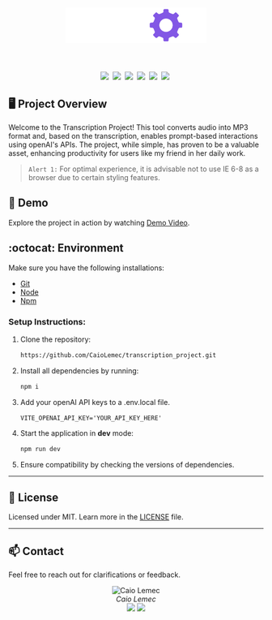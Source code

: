 <h1 align="center">
    <img alt="logo" title="Transcription Project" src="src/assets/logotype.svg" width="55%" />
</h1>
<br>
<p align="center">
  <a href="#project"><img src="https://img.shields.io/static/v1?label=&message=Project&color=8257e5&style=for-the-badge&logo=Next.js"/></a>&nbsp;
  <a href="#environment"><img src="https://img.shields.io/static/v1?label=&message=Environment&color=8257e5&style=for-the-badge&logo=visual-studio-code"/></a>&nbsp;
  <a href="#license"><img src="https://img.shields.io/static/v1?label=&message=License&color=8257e5&style=for-the-badge&logo=LibreOffice"/></a>&nbsp;
  <a href="#demo"><img src="https://img.shields.io/static/v1?label=&message=Demo&color=8257e5&style=for-the-badge&logo=YouTube"/></a>&nbsp;
  <a href="#version"><img src="https://img.shields.io/static/v1?label=&message=Version&color=8257e5&style=for-the-badge&logo=Git"/></a>&nbsp;
  <a href="#build-status"><img src="https://img.shields.io/static/v1?label=&message=Build&color=8257e5&style=for-the-badge&logo=Travis-CI"/></a>&nbsp;
</p>

## :desktop_computer: Project Overview

Welcome to the Transcription Project! This tool converts audio into MP3 format and, based on the transcription, enables prompt-based interactions using openAI's APIs. The project, while simple, has proven to be a valuable asset, enhancing productivity for users like my friend in her daily work.

>`Alert 1:` For optimal experience, it is advisable not to use IE 6-8 as a browser due to certain styling features.

## :movie_camera: Demo

Explore the project in action by watching [Demo Video](./src/assets/transcription_project_example.mp4).

## :octocat: Environment

Make sure you have the following installations:

- [Git](https://git-scm.com/)
- [Node](https://nodejs.org/en)
- [Npm](https://www.npmjs.com/)

### Setup Instructions:

1. Clone the repository: 
    ```bash 
    https://github.com/CaioLemec/transcription_project.git
    ```
2. Install all dependencies by running:
    ```bash
    npm i
    ```
3. Add your openAI API keys to a .env.local file.
    ```
    VITE_OPENAI_API_KEY='YOUR_API_KEY_HERE'
    ```
4. Start the application in <strong>dev</strong> mode:
    ```bash
    npm run dev
    ```
5. Ensure compatibility by checking the versions of dependencies.

<hr>

## :bookmark_tabs: License

Licensed under MIT. Learn more in the [LICENSE](/LICENSE) file.

<hr>

## :mailbox: Contact

Feel free to reach out for clarifications or feedback.

<p align="center">
  <img src="https://avatars3.githubusercontent.com/u/59886891?s=460&v=4" width="75px;" alt="Caio Lemec"/>
  <br>
  <em>Caio Lemec</em>
  <br>
  <a href="mailto:caiolemec@gmail.com"><img src="https://img.shields.io/static/v1?label=&message=E-mail&color=8257e5&style=for-the-badge&logo=Gmail"/></a>
  <a href="https://www.linkedin.com/in/caiolemec/"><img src="https://img.shields.io/static/v1?label=&message=LinkedIn&color=8257e5&style=for-the-badge&logo=linkedin"/></a>
  <br>
</p>
